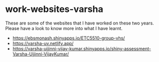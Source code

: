 # work-websites-varsha

These are some of the websites that I have worked on these two years. Please have a look to know more into what I have learnt. 

- https://ebsmonash.shinyapps.io/ETC5510-group-vhs/
-	https://varsha-uv.netlify.app/
-	https://varsha-ujjinni-vijay-kumar.shinyapps.io/shiny-assessment-Varsha-Ujjinni-VijayKumar/

